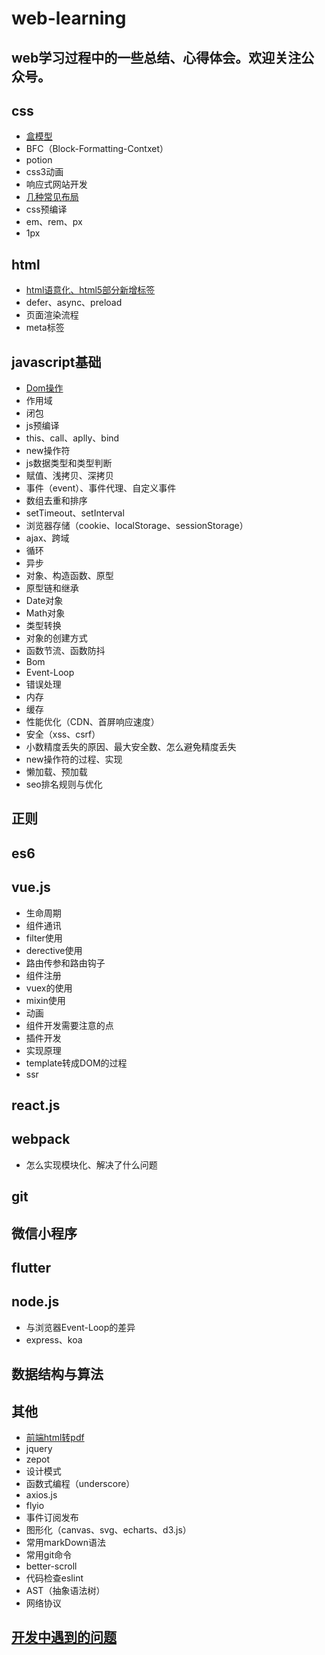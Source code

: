 # web-learning
web学习过程中的一些总结、心得体会。欢迎关注公众号。
-------

## css
- [盒模型](./css/box.md '盒模型')
- BFC（Block-Formatting-Contxet）
- potion
- css3动画
- 响应式网站开发
- [几种常见布局](./css/layout.md '几种常见布局')
- css预编译
- em、rem、px
- 1px

## html
- [html语意化、html5部分新增标签](./html/semantic-html.md 'html语意化')
- defer、async、preload
- 页面渲染流程
- meta标签

## javascript基础
- [Dom操作](./javascript-base/dom.md 'Dom操作')
- 作用域
- 闭包
- js预编译
- this、call、aplly、bind
- new操作符
- js数据类型和类型判断
- 赋值、浅拷贝、深拷贝
- 事件（event）、事件代理、自定义事件
- 数组去重和排序
- setTimeout、setInterval
- 浏览器存储（cookie、localStorage、sessionStorage）
- ajax、跨域
- 循环
- 异步
- 对象、构造函数、原型
- 原型链和继承
- Date对象
- Math对象
- 类型转换
- 对象的创建方式
- 函数节流、函数防抖
- Bom
- Event-Loop
- 错误处理
- 内存
- 缓存
- 性能优化（CDN、首屏响应速度）
- 安全（xss、csrf）
- 小数精度丢失的原因、最大安全数、怎么避免精度丢失
- new操作符的过程、实现
- 懒加载、预加载
- seo排名规则与优化

## 正则

## es6

## vue.js
- 生命周期
- 组件通讯
- filter使用
- derective使用
- 路由传参和路由钩子
- 组件注册
- vuex的使用
- mixin使用
- 动画
- 组件开发需要注意的点
- 插件开发
- 实现原理
- template转成DOM的过程
- ssr

## react.js

## webpack

- 怎么实现模块化、解决了什么问题

## git

## 微信小程序

## flutter

## node.js

- 与浏览器Event-Loop的差异
- express、koa

## 数据结构与算法

## 其他
- [前端html转pdf](./other/html2pdf.md '前端html转pdf')
- jquery
- zepot
- 设计模式
- 函数式编程（underscore）
- axios.js
- flyio
- 事件订阅发布
- 图形化（canvas、svg、echarts、d3.js）
- 常用markDown语法
- 常用git命令
- better-scroll
- 代码检查eslint
- AST（抽象语法树）
- 网络协议

## [开发中遇到的问题](https://github.com/1985zrd/web-learning/blob/master/problem/problem.md)
